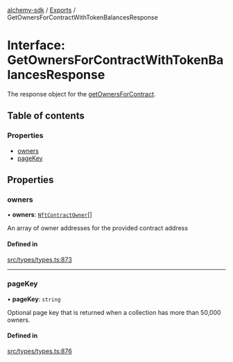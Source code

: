 [alchemy-sdk](../README.md) / [Exports](../modules.md) / GetOwnersForContractWithTokenBalancesResponse

# Interface: GetOwnersForContractWithTokenBalancesResponse

The response object for the [getOwnersForContract](../classes/NftNamespace.md#getownersforcontract).

## Table of contents

### Properties

- [owners](GetOwnersForContractWithTokenBalancesResponse.md#owners)
- [pageKey](GetOwnersForContractWithTokenBalancesResponse.md#pagekey)

## Properties

### owners

• **owners**: [`NftContractOwner`](NftContractOwner.md)[]

An array of owner addresses for the provided contract address

#### Defined in

[src/types/types.ts:873](https://github.com/alchemyplatform/alchemy-sdk-js/blob/e05babb/src/types/types.ts#L873)

___

### pageKey

• **pageKey**: `string`

Optional page key that is returned when a collection has more than 50,000 owners.

#### Defined in

[src/types/types.ts:876](https://github.com/alchemyplatform/alchemy-sdk-js/blob/e05babb/src/types/types.ts#L876)

